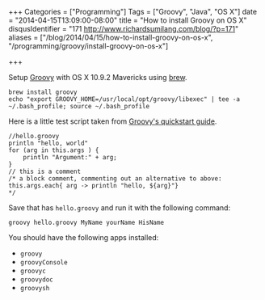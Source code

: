 +++
Categories = ["Programming"]
Tags = ["Groovy", "Java", "OS X"]
date = "2014-04-15T13:09:00-08:00"
title = "How to install Groovy on OS X"
disqusIdentifier = "171 http://www.richardsumilang.com/blog/?p=171"
aliases = ["/blog/2014/04/15/how-to-install-groovy-on-os-x", "/programming/groovy/install-groovy-on-os-x"]

+++

[1]: https://groovy.codehaus.org/ "Groovy"
[2]: https://brew.sh/ "Homebrew"
[3]: https://groovy.codehaus.org/Quick+Start "Groovy Quickstart"

Setup [Groovy][1] with OS X 10.9.2 Mavericks using [brew][2].

<!--more-->

<pre><code class="language-bash" title="Install">brew install groovy
echo "export GROOVY_HOME=/usr/local/opt/groovy/libexec" | tee -a ~/.bash_profile; source ~/.bash_profile</code></pre>

Here is a little test script taken from [Groovy's quickstart guide][3].

<pre><code class="language-groovy" title="hello.groovy">//hello.groovy
println "hello, world"
for (arg in this.args ) {
    println "Argument:" + arg;
}
// this is a comment
/* a block comment, commenting out an alternative to above:
this.args.each{ arg -&gt; println "hello, ${arg}"}
*/</code></pre>

Save that has `hello.groovy` and run it with the following command:

<pre><code class="language-bash" title="Testing script">groovy hello.groovy MyName yourName HisName</code></pre>

You should have the following apps installed:

- `groovy`
- `groovyConsole`
- `groovyc`
- `groovydoc`
- `groovysh`
